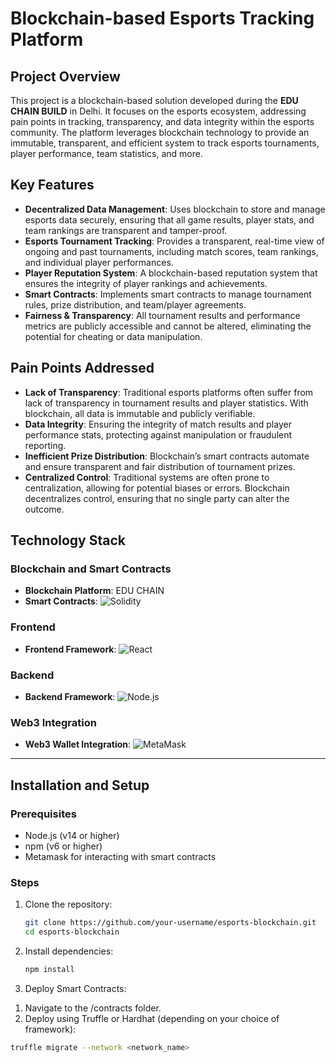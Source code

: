 # **Blockchain-based Esports Tracking Platform**

## **Project Overview**
This project is a blockchain-based solution developed during the **EDU CHAIN BUILD** in Delhi. It focuses on the esports ecosystem, addressing pain points in tracking, transparency, and data integrity within the esports community. The platform leverages blockchain technology to provide an immutable, transparent, and efficient system to track esports tournaments, player performance, team statistics, and more.

## **Key Features**
- **Decentralized Data Management**: Uses blockchain to store and manage esports data securely, ensuring that all game results, player stats, and team rankings are transparent and tamper-proof.
- **Esports Tournament Tracking**: Provides a transparent, real-time view of ongoing and past tournaments, including match scores, team rankings, and individual player performances.
- **Player Reputation System**: A blockchain-based reputation system that ensures the integrity of player rankings and achievements.
- **Smart Contracts**: Implements smart contracts to manage tournament rules, prize distribution, and team/player agreements.
- **Fairness & Transparency**: All tournament results and performance metrics are publicly accessible and cannot be altered, eliminating the potential for cheating or data manipulation.

## **Pain Points Addressed**
- **Lack of Transparency**: Traditional esports platforms often suffer from lack of transparency in tournament results and player statistics. With blockchain, all data is immutable and publicly verifiable.
- **Data Integrity**: Ensuring the integrity of match results and player performance stats, protecting against manipulation or fraudulent reporting.
- **Inefficient Prize Distribution**: Blockchain’s smart contracts automate and ensure transparent and fair distribution of tournament prizes.
- **Centralized Control**: Traditional systems are often prone to centralization, allowing for potential biases or errors. Blockchain decentralizes control, ensuring that no single party can alter the outcome.

## **Technology Stack**

### Blockchain and Smart Contracts
- **Blockchain Platform**: 
EDU CHAIN
- **Smart Contracts**: 
  ![Solidity](https://img.shields.io/badge/Solidity-363636?style=flat&logo=solidity&logoColor=white)

### Frontend
- **Frontend Framework**: 
  ![React](https://img.shields.io/badge/React-61DAFB?style=flat&logo=react&logoColor=black)
  
### Backend
- **Backend Framework**:
  ![Node.js](https://img.shields.io/badge/Node.js-339933?style=flat&logo=node.js&logoColor=white)

### Web3 Integration
- **Web3 Wallet Integration**:
  ![MetaMask](https://img.shields.io/badge/MetaMask-F6851D?style=flat&logo=metamask&logoColor=white)

---

## **Installation and Setup**
### Prerequisites
- Node.js (v14 or higher)
- npm (v6 or higher)
- Metamask for interacting with smart contracts

### Steps
1. Clone the repository:
   ```bash
   git clone https://github.com/your-username/esports-blockchain.git
   cd esports-blockchain
2. Install dependencies:
   ```bash
   npm install
3. Deploy Smart Contracts:

1) Navigate to the /contracts folder.
2) Deploy using Truffle or Hardhat (depending on your choice of framework):
  ```bash
  truffle migrate --network <network_name>




